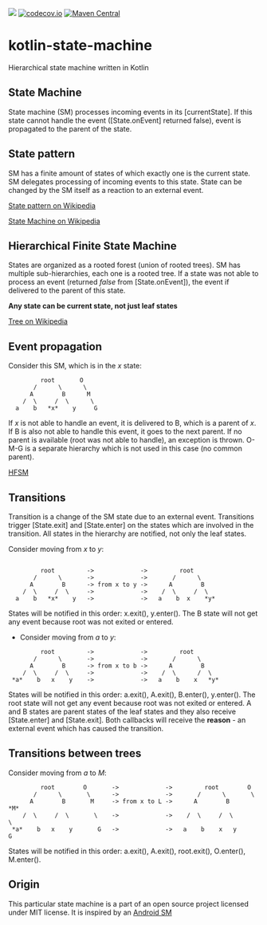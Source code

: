 <a href='https://github.com/yuriykulikov/kotlin-state-machine/actions?query=workflow%3A%22CI%22'><img src='https://github.com/yuriykulikov/kotlin-state-machine/workflows/CI/badge.svg'></a>
[![codecov.io](http://codecov.io/github/yuriykulikov/kotlin-state-machine/coverage.svg?branch=main)](http://codecov.io/github/yuriykulikov/kotlin-state-machine?branch=main)
[![Maven Central](https://maven-badges.herokuapp.com/maven-central/io.github.yuriykulikov/kotlin-state-machine/badge.svg)](https://maven-badges.herokuapp.com/maven-central/io.github.yuriykulikov/kotlin-state-machine)

# kotlin-state-machine
Hierarchical state machine written in Kotlin

## State Machine
State machine (SM) processes incoming events in its [currentState]. If this state cannot handle the event
([State.onEvent] returned false), event is propagated to the parent of the state.

## State pattern
SM has a finite amount of states of which exactly one is the current state.
SM delegates processing of incoming events to this state.
State can be changed by the SM itself as a reaction to an external event.

[State pattern on Wikipedia](https://en.wikipedia.org/wiki/State_pattern)

[State Machine on Wikipedia](https://en.wikipedia.org/wiki/Finite-state_machine)

## Hierarchical Finite State Machine
States are organized as a rooted forest (union of rooted trees). SM has multiple sub-hierarchies, each one is a rooted tree.
If a state was not able to process an event (returned *false* from [State.onEvent]), the event if delivered
to the parent of this state.

**Any state can be current state, not just leaf states**

[Tree on Wikipedia](https://en.wikipedia.org/wiki/Tree_(graph_theory))

## Event propagation
Consider this SM, which is in the *x* state:
```
         root       O
       /      \      \
      A        B      M
    /  \     /  \      \
  a    b   *x*    y     G
```
If *x* is not able to handle an event, it is delivered to B, which is a parent of *x*. If B is also not able to
handle this event, it goes to the next parent. If no parent is available (root was not able to handle), an exception
is thrown. O-M-G is a separate hierarchy which is not used in this case (no common parent).

[HFSM](https://en.wikipedia.org/wiki/UML_state_machine#Hierarchically_nested_states)

## Transitions
Transition is a change of the SM state due to an external event. Transitions trigger [State.exit] and [State.enter]
on the states which are involved in the transition. All states in the hierarchy are notified, not only the leaf states.

Consider moving from *x* to *y*:
```

         root         ->             ->         root
       /      \       ->             ->       /      \
      A        B      -> from x to y ->      A        B
    /  \     /  \     ->             ->    /  \     /  \
  a    b   *x*    y   ->             ->   a    b  x    *y*
```
States will be notified in this order: x.exit(), y.enter().
The B state will not get any event because root was not exited or entered.

 * Consider moving from *a* to *y*:
```
         root         ->             ->         root
       /      \       ->             ->       /      \
      A        B      -> from x to b ->      A        B
    /  \     /  \     ->             ->    /  \      /  \
 *a*    b   x    y    ->             ->   a    b    x   *y*
```
States will be notified in this order: a.exit(), A.exit(), B.enter(), y.enter().
The root state will not get any event because root was not exited or entered.
A and B states are parent states of the leaf states and they also receive [State.enter] and [State.exit].
Both callbacks will receive the **reason** - an external event which has caused the transition.

## Transitions between trees

Consider moving from *a* to *M*:
```
         root        O       ->             ->         root        O
       /      \       \      ->             ->       /      \       \
      A        B       M     -> from x to L ->      A        B      *M*
    /  \     /  \       \    ->             ->    /  \     /  \       \
 *a*    b   x    y       G   ->             ->   a    b    x   y       G
```
States will be notified in this order: a.exit(), A.exit(), root.exit(), O.enter(), M.enter().

## Origin
This particular state machine is a part of an open source project licensed under MIT license.
It is inspired by an
[Android SM](https://android.googlesource.com/platform/frameworks/base/+/refs/heads/master/core/java/com/android/internal/util/StateMachine.java)
